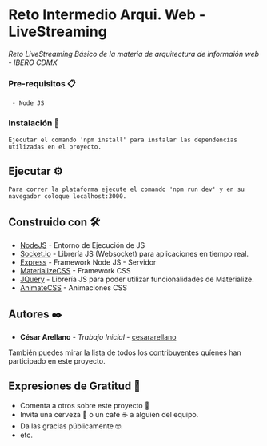 # Reto Intermedio Arqui. Web - LiveStreaming

_Reto LiveStreaming Básico de la materia de arquitectura de informaión web - IBERO CDMX_

### Pre-requisitos 📋

```
 - Node JS
```

### Instalación 🔧

```
Ejecutar el comando 'npm install' para instalar las dependencias utilizadas en el proyecto.
```

## Ejecutar ⚙️

```
Para correr la plataforma ejecute el comando 'npm run dev' y en su navegador coloque localhost:3000.
```

## Construido con 🛠️

* [NodeJS](https://nodejs.org/es/) - Entorno de Ejecución de JS
* [Socket.io](https://socket.io/) - Librería JS (Websocket) para aplicaciones en tiempo real. 
* [Express](https://expressjs.com/es/) - Framework Node JS - Servidor
* [MaterializeCSS](https://materializecss.com/) - Framework CSS
* [JQuery](https://jquery.com/) - Librería JS para poder utilizar funcionalidades de Materialize.
* [AnimateCSS](https://animate.style/) - Animaciones CSS

## Autores ✒️


* **César Arellano** - *Trabajo Inicial* - [cesararellano](https://github.com/CesarArellano)

También puedes mirar la lista de todos los [contribuyentes](https://github.com/your/project/contributors) quíenes han participado en este proyecto. 

## Expresiones de Gratitud 🎁

* Comenta a otros sobre este proyecto 📢
* Invita una cerveza 🍺 o un café ☕ a alguien del equipo. 
* Da las gracias públicamente 🤓.
* etc.
